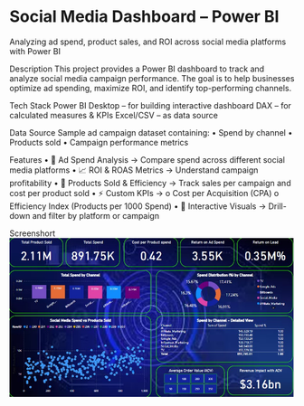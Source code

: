 # Social Media Dashboard – Power BI
Analyzing ad spend, product sales, and ROI across social media platforms with Power BI

Description
This project provides a Power BI dashboard to track and analyze social media campaign performance.
The goal is to help businesses optimize ad spending, maximize ROI, and identify top-performing channels.

Tech Stack
Power BI Desktop – for building interactive dashboard
DAX – for calculated measures & KPIs
Excel/CSV – as data source

Data Source
Sample ad campaign dataset containing:
•	Spend by channel
•	Products sold
•	Campaign performance metrics

Features
•	📌 Ad Spend Analysis → Compare spend across different social media platforms
•	📈 ROI & ROAS Metrics → Understand campaign profitability
•	🛒 Products Sold & Efficiency → Track sales per campaign and cost per product sold
•	⚡ Custom KPIs →
o	Cost per Acquisition (CPA)
o	Efficiency Index (Products per 1000 Spend)
•	🎨 Interactive Visuals → Drill-down and filter by platform or campaign

Screenshort
![Dashbord Preview](https://github.com/shrivj2312/Social-Media-Dashboard/blob/main/Dashboard.jpg)
